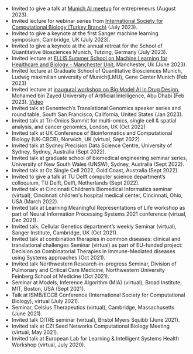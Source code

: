 - Invited to give a talk at [Munich AI meetup](https://www.meetup.com/munchen-artificial-intelligence-meetup/) for entrepreneurs (August 2023).
- Invited lecture for webinar series from [International Society for Computational Biology (Turkey Branch)](https://twitter.com/RSGTurkey/status/1681258136047349762) (July 2023).
- Invited to give a keynote  at the first Sanger machine learning symposium, Cambridge, UK (July 2023).
- Invited to give a keynote  at the annual retreat for the School of Quantitative Biosciences Munich, Tutzing, Germany (July 2023).
- Invited lecture at [ELLIS Summer School on Machine Learning for Healthcare and Biology - Manchester Unit](https://ellis.eu/events/ellis-summer-school-on-machine-learning-for-healthcare-and-biology-manchester-unit), Manchester, Uk (June 2023).
- Invited lecture at Graduate School of Quantitative Biosciences Munich, Ludwig maximilian university of Munich(LMU),  Gene Center Munich (Feb 2023)
- Invited lecture at [inaugural workshop on Big Model AI in Drug Design](https://mbzuai.ac.ae/news/big-model-ai-in-drug-design/), Mohamed bin Zayed University of Artificial Intelligence, Abu Dhabi (Feb 2023). [Video](https://youtu.be/Mb9cPX4UToM?t=2357)
- Invited talk at Genentech’s Translational Genomics speaker series and round table, South San Francisco, California, United States (Jan 2023).
- Invited talk at Tri-Omics Summit for multi-omics, single cell & spatial analysis, and cancer genomics, London, UK (Oct 2022)
- Invited talk at UK Conference of Bioinformatics and Computational Biology (UK-CBCB), Norwich, UK (virtual, Sept 2022)
- Invited talk at Sydney Precision Data Science Centre, University of Sydney, Sydney, Australia (Sept 2022).
- Invited talk at graduate school of biomedical engineering seminar series, University of New South Wales (UNSW), Sydney, Australia (Sept 2022).
- Invited talk at Oz Single Cell 2022, Gold Coast, Australia (Sept 2022).
- Invited to give a talk at TU Delft computer science department’s colloquium, TU Delft, Delft, Netherlands (Sept 2022).
- Invited talk at Cincinnati Children’s Biomedical Informatics seminar (virtual), Cincinnati children's hospital medical center, Cincinnati, Ohio, USA (March 2022).
- Invited talk at Learning Meaningful Representations of Life workshop as part of Neural Information Processing Systems  2021 conference (virtual, Dec 2021).
- Invited talk, Cellular Genetics department’s weekly Seminar (virtual), Sanger Institute, Cambridge, UK (Oct 2021).
- Invited talk at combination therapies in common diseases: clinical and translational challenges Seminar (virtual) as part of EU-funded project: Decision on Combinatorial Therapies in Immune-Mediated diseases using Systems approaches (Oct 2021).
- Invited talk Northwestern Research-in-progress Seminar, Division of Pulmonary and Critical Care Medicine, Northwestern University Feinberg School of Medicine (Oct 2021).
- Seminar at Models, Inference Algorithm (MIA) (virtual), Broad Institute, MIT, Boston, USA (Sept 2021).
- Talk at ISMB/ECCB Conference (International Society for Computational Biology), virtual (July 2021).
- Seminar, Celsius Therapeutics (virtual), Cambridge, Massachusetts (June 2021).
- Invited talk CITRE seminar (virtual), Bristol Myers Squibb (June 2021).
- Invited talk at CZI Seed Networks Computational Biology Meeting (virtual, May 2021).
- Invited talk at European Lab for Learning & Intelligent Systems Health Workshop (virtual, July 2020).














